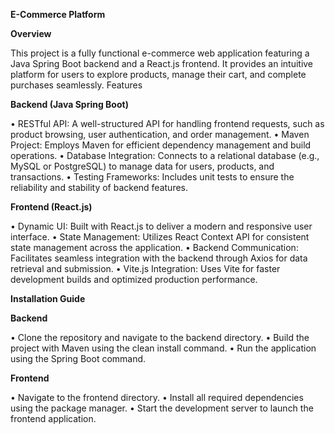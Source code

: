 **E-Commerce Platform**

**Overview**

This project is a fully functional e-commerce web application featuring a Java Spring Boot backend and a React.js frontend. It provides an intuitive platform for users to explore products, manage their cart, and complete purchases seamlessly.
Features

**Backend (Java Spring Boot)**

•	RESTful API: A well-structured API for handling frontend requests, such as product browsing, user authentication, and order management.
•	Maven Project: Employs Maven for efficient dependency management and build operations.
•	Database Integration: Connects to a relational database (e.g., MySQL or PostgreSQL) to manage data for users, products, and transactions.
•	Testing Frameworks: Includes unit tests to ensure the reliability and stability of backend features.

**Frontend (React.js)**

•	Dynamic UI: Built with React.js to deliver a modern and responsive user interface.
•	State Management: Utilizes React Context API for consistent state management across the application.
•	Backend Communication: Facilitates seamless integration with the backend through Axios for data retrieval and submission.
•	Vite.js Integration: Uses Vite for faster development builds and optimized production performance.

**Installation Guide**

**Backend**

•	Clone the repository and navigate to the backend directory.
•	Build the project with Maven using the clean install command.
•	Run the application using the Spring Boot command.

**Frontend**

•	Navigate to the frontend directory.
•	Install all required dependencies using the package manager.
•	Start the development server to launch the frontend application.

